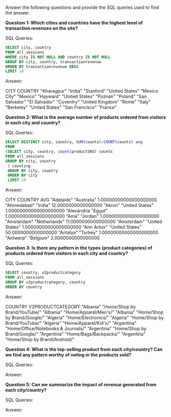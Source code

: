 Answer the following questions and provide the SQL queries used to find the answer.

    
**Question 1: Which cities and countries have the highest level of transaction revenues on the site?**


SQL Queries: 

```sql
SELECT city, country
FROM all_sessions
WHERE city IS NOT NULL AND country IS NOT NULL
GROUP BY city, country, transactionrevenue
ORDER BY transactionrevenue DESC
LIMIT 10
```


Answer:

CITY             COUNTRY
"Kharagpur"	     "India"
"Stanford"	     "United States"
"Mexico City"    "Mexico"
"Hayward"	     "United States"
"Poznan"	     "Poland"
"San Salvador"	 "El Salvador"
"Coventry"	     "United Kingdom"
"Rome"	         "Italy"
"Berkeley"	     "United States"
"San Francisco"	 "France"




**Question 2: What is the average number of products ordered from visitors in each city and country?**


SQL Queries: 
```SQL
SELECT DISTINCT city, country, SUM(counts)/COUNT(counts) avg
FROM
(SELECT city, country, count(productSKU) counts
FROM all_sessions
GROUP BY city, country
 ) counting
 GROUP BY city, country
 ORDER BY city
 LIMIT 10
```


Answer:


CITY          COUNTRY          AVG
"Adelaide"	  "Australia"	   1.00000000000000000000
"Ahmedabad"	  "India"	       12.0000000000000000
"Akron"	      "United States"  1.00000000000000000000
"Alexandria   "Egypt"	       1.00000000000000000000
"Amã"	      "Jordan"	       1.00000000000000000000
"Amsterdam"	  "Netherlands"	   11.0000000000000000
"Amsterdam"	  "United States"  1.00000000000000000000
"Ann Arbor"	  "United States"  50.0000000000000000
"Antalya"	  "Turkey"	       1.00000000000000000000
"Antwerp"	  "Belgium"	       2.0000000000000000





**Question 3: Is there any pattern in the types (product categories) of products ordered from visitors in each city and country?**


SQL Queries: 

```sql
SELECT country, v2productcategory
FROM all_sessions
GROUP BY v2productcategory, country
ORDER BY country
```

Answer:


COUNTRY     V2PRODUCTCATEGORY
"Albania"	"Home/Shop by Brand/YouTube/"
"Albania"	"Home/Apparel/Men's/"
"Albania"	"Home/Shop by Brand/Google/"
"Algeria"	"Home/Electronics/"
"Algeria"	"Home/Shop by Brand/YouTube/"
"Algeria"	"Home/Apparel/Kid's/"
"Argentina"	"Home/Office/Notebooks & Journals/"
"Argentina"	"Home/Shop by Brand/Google/"
"Argentina"	"Home/Bags/Backpacks/"
"Argentina"	"Home/Shop by Brand/Android/"







**Question 4: What is the top-selling product from each city/country? Can we find any pattern worthy of noting in the products sold?**


SQL Queries:




Answer:





**Question 5: Can we summarize the impact of revenue generated from each city/country?**

SQL Queries:



Answer:







